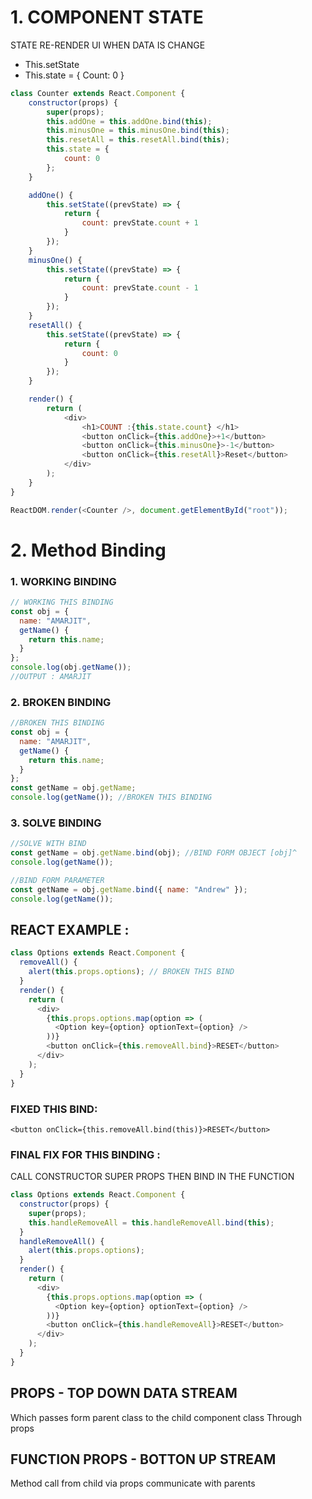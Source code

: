 
# 1. COMPONENT STATE
STATE RE-RENDER UI WHEN DATA IS CHANGE
* This.setState
* This.state = { Count: 0 }

``` javascript 
class Counter extends React.Component {
    constructor(props) {
        super(props);
        this.addOne = this.addOne.bind(this);
        this.minusOne = this.minusOne.bind(this);
        this.resetAll = this.resetAll.bind(this);
        this.state = {
            count: 0
        };
    }

    addOne() {
        this.setState((prevState) => {
            return {
                count: prevState.count + 1
            }
        });
    }
    minusOne() {
        this.setState((prevState) => {
            return {
                count: prevState.count - 1
            }
        });
    }
    resetAll() {
        this.setState((prevState) => {
            return {
                count: 0
            }
        });
    }

    render() {
        return (
            <div>
                <h1>COUNT :{this.state.count} </h1>
                <button onClick={this.addOne}>+1</button>
                <button onClick={this.minusOne}>-1</button>
                <button onClick={this.resetAll}>Reset</button>
            </div>
        );
    }
}

ReactDOM.render(<Counter />, document.getElementById("root"));
```



# 2. Method Binding
### 1. WORKING BINDING
``` javascript
// WORKING THIS BINDING
const obj = {
  name: "AMARJIT",
  getName() {
    return this.name;
  }
};
console.log(obj.getName());
//OUTPUT : AMARJIT 
```
### 2. BROKEN BINDING
```javascript
//BROKEN THIS BINDING
const obj = {
  name: "AMARJIT",
  getName() {
    return this.name;
  }
};
const getName = obj.getName;
console.log(getName()); //BROKEN THIS BINDING
```
### 3. SOLVE BINDING
``` javascript
//SOLVE WITH BIND
const getName = obj.getName.bind(obj); //BIND FORM OBJECT [obj]^
console.log(getName());

//BIND FORM PARAMETER
const getName = obj.getName.bind({ name: "Andrew" });
console.log(getName());
```

## REACT EXAMPLE :
``` javascript 
class Options extends React.Component {
  removeAll() {
    alert(this.props.options); // BROKEN THIS BIND
  }
  render() {
    return (
      <div>
        {this.props.options.map(option => (
          <Option key={option} optionText={option} />
        ))}
        <button onClick={this.removeAll.bind}>RESET</button>
      </div>
    );
  }
}
```

### FIXED THIS BIND:
``<button onClick={this.removeAll.bind(this)}>RESET</button>``

### FINAL FIX FOR THIS BINDING :
CALL CONSTRUCTOR SUPER PROPS THEN BIND IN THE FUNCTION
``` javascript
class Options extends React.Component {
  constructor(props) {
    super(props);
    this.handleRemoveAll = this.handleRemoveAll.bind(this);
  }
  handleRemoveAll() {
    alert(this.props.options);
  }
  render() {
    return (
      <div>
        {this.props.options.map(option => (
          <Option key={option} optionText={option} />
        ))}
        <button onClick={this.handleRemoveAll}>RESET</button>
      </div>
    );
  }
}
```

## PROPS - TOP DOWN DATA STREAM 
Which passes form parent class to the child component class 
Through props

## FUNCTION PROPS - BOTTON UP STREAM
Method call from child via props communicate with parents
